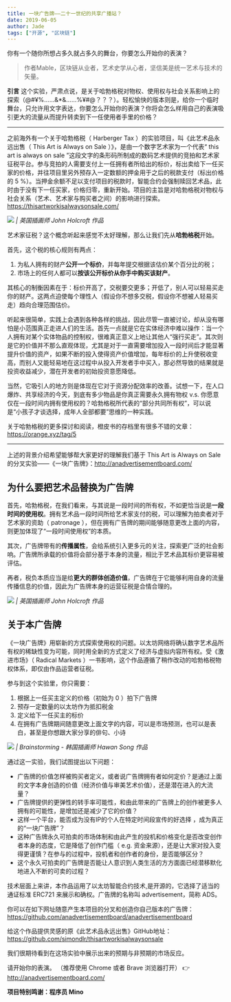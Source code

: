 ```yaml
---
title: 一块广告牌——二十一世纪的共享广播站？
date: 2019-06-05
author: Jade
tags: ["开源", "区块链"]
---
```


你有一个随你所想占多久就占多久的舞台，你要怎么开始你的表演？

<!--more-->

> 作者Mable，区块链从业者，艺术史学从心者，坚信美是统一艺术与技术的矢量。

**引言**  这个实验，严肃点说，是关于哈勃格税对物权、使用权与社会关系影响上的探索（@#¥%……&*&……%¥#@？？？）。轻松愉快的版本则是，给你一个临时舞台，只允许用文字表达，你要怎么开始你的表演？你将会怎么样用自己的表演吸引更大的流量从而提升转卖到下一任使用者手里的价格？

- - - - - 

 之前海外有一个关于哈勃格税（ Harberger Tax ）的实验项目，叫《此艺术品永远出售（ This Art is Always on Sale ）》，是由一个数字艺术家为一个代表“ this art is always on sale ”这段文字的条形码所制成的数码艺术提供的竞拍和艺术家征税平台。参与竞拍的人需要支付上一任拥有者所给出的标价，标出卖给下一任买家的价格，并往项目里另外预存入一定数额的押金用于之后的税款支付（标出价格的 5 %）。当押金余额不足以支付项目的税款时，智能合约会强制赎回艺术品，此时由于没有下一任买家，价格归零，重新开始。项目的主旨是对哈勃格税对物权与社会关系（艺术、艺术家与购买者之间）的影响进行探索。
<https://thisartworkisalwaysonsale.com/>

![](https://cosmosrepair-1257028016.cos.ap-beijing.myqcloud.com/2019-06-27-640%20-%202019-06-27T134144.150.jpeg)
*| 英国插画师 John Holcroft 作品*

艺术家征税？这个概念听起来感觉不太好理解，那么让我们先从**哈勃格税**开始。

首先，这个税的核心规则有两点：
1. 为私人拥有的财产**公开一个标价**，并每年提交根据该估价某个百分比的税；
2. 市场上的任何人都可以**按该公开标价从你手中购买该财产**。

其核心的制衡因素在于：标价开高了，交税要交更多；开低了，别人可以轻易买走你的财产。这两点迫使每个理性人（假设你不想多交税，假设你不想被人轻易买走）趋向合理范围估价。

听起来很简单，实践上会遇到各种各样的挑战，因此尽管一直被讨论，却从没有哪怕是小范围真正走进人们的生活。首先一点就是它在实体经济中难以操作：当一个人拥有对某个实体物品的控制权，很难真正意义上地让其他人“强行买走”。其次则是它的价值并不那么直观体现，尤其是对于一直需要增加投入一段时间后才能显著提升价值的资产，如果不断的投入使得资产价值增加，每年标价的上升使税收变高，而别人又能轻易地在这过程中从投入开发者手中买入，那必然导致的结果就是投资收益减少，潜在开发者的初始投资意愿降低。

当然，它吸引人的地方则是体现在它对于资源分配效率的改善。试想一下，在人口爆炸、共享经济的今天，到底有多少物品是你真正需要永久拥有物权 v.s. 你愿意仅在一段时间内拥有使用权的？哈勃格税所代表的“部分共同所有权”，可以说是“小孩子才谈选择，成年人全部都要”思维的一种实践。

关于哈勃格税的更多探讨和阅读，橙皮书的存档里有很多不错的文章：<https://orange.xyz/tag/5>

- - - - - 

上述的背景介绍希望能够帮大家更好的理解我们基于 This Art is Always on Sale 的分叉实验——《一块广告牌》：<http://anadvertisementboard.com/>

## 为什么要把艺术品替换为广告牌 

首先，哈勃格税，在我们看来，与其说是一段时间的所有权，不如更恰当说是**一段时间的使用权**。拥有艺术品一段时间所给艺术家支付的税，可以理解为拍卖者对于艺术家的资助（ patronage ），但在拥有广告牌的期间能够随意更改上面的内容，则更加体现了“一段时间使用权”的本质。

其次，广告牌带有的**传播属性**，会给系统引入更多元的关注，探索更广泛的社会影响。广告牌所承载的价值将会部分基于本身的流量，相比于艺术品其标价更容易被评估。

再者，税负本质应当是给**更大的群体创造价值**，广告牌在于它能够利用自身的流量传播信息的价值，因此为广告牌本身的运营征税是合情合理的。

![](https://cosmosrepair-1257028016.cos.ap-beijing.myqcloud.com/2019-06-27-640%20-%202019-06-27T134428.573.jpeg)
*| 英国插画师 John Holcroft 作品*

## 关于本广告牌 

《一块广告牌》用崭新的方式探索使用权的问题。以太坊网络将确认数字艺术品所有权的稀缺性变为可能，同时用全新的方式定义了经济与虚拟内容所有权。受《激进市场》（ Radical Markets ）一书影响，这个作品遵循了稍作改动的哈勃格税物权体系，即仅由作品运营者征税。

参与到这个实验里，你只需要：

1. 根据上一任买主定义的价格（初始为 0 ）拍下广告牌
2. 预存一定数量的以太坊作为抵扣税金
3. 定义给下一任买主的标价
4. 在拥有广告牌期间随意更改上面文字的内容，可以是市场预测，也可以是表白，甚至是你想跟大家分享的俳句、小诗

![](https://cosmosrepair-1257028016.cos.ap-beijing.myqcloud.com/2019-06-27-640%20-%202019-06-27T134514.946.jpeg)
*| Brainstorming - 韩国插画师 Hawan Song 作品*

通过这一实验，我们试图提出以下问题：
- 广告牌的价值怎样被购买者定义，或者说广告牌拥有者如何定价？是通过上面的文字本身创造的价值（经济价值与审美艺术价值），还是潜在进入的大流量？
- 广告牌提供的更弹性的转手率可能性，和由此带来的广告牌上的创作被更多人拥有的可能性，是增加还是减少了它的价值？
- 这样一个平台，能否成为没有IP的个人在特定时间段宣传的好选择 ，成为真正的“一块广告牌”？
- 这种广告牌永久可拍卖的市场体制和由此产生的投机和价格变化是否改变创作者本身的态度，它是降低了创作门槛（ e.g. 资金来源），还是让大家对投入变得更谨慎？在参与的过程中，投机者和创作者的身份，是否能够区分？
- 这个永久可拍卖的广告牌是否能让人意识到人类生活的方方面面已经潜移默化地进入不断的可卖的过程？

技术层面上来讲，本作品运用了以太坊智能合约技术,是开源的，它选择了适当的通证标准 ERC721 来展示和确权。广告牌的名称叫 advertisement，简称 ADS。

你可以在如下网址随意产生本项目的分叉和创造你自己版本的广告牌：<https://github.com/anadvertisementboard/anadvertisementboard>

给这个作品提供灵感的原《此艺术品永远出售》GitHub地址：<https://github.com/simondlr/thisartworkisalwaysonsale>

我们很期待看到在这场实验中展示出来的预期与非预期的市场反应。

请开始你的表演。
（推荐使用 Chrome 或者 Brave 浏览器打开）
👉 http://anadvertisementboard.com/ 

**项目特别鸣谢：程序员 Mino**